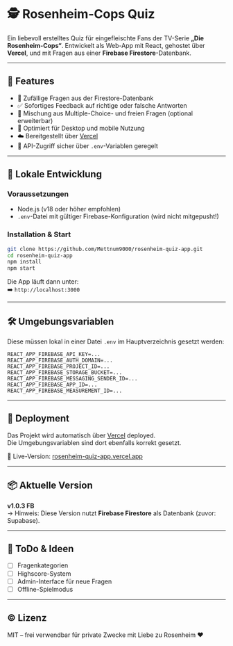 # 🕵️ Rosenheim-Cops Quiz

Ein liebevoll erstelltes Quiz für eingefleischte Fans der TV-Serie **„Die Rosenheim-Cops“**. Entwickelt als Web-App mit React, gehostet über **Vercel**, und mit Fragen aus einer **Firebase Firestore**-Datenbank.

---

## 🚀 Features

- 🔀 Zufällige Fragen aus der Firestore-Datenbank
- ✅ Sofortiges Feedback auf richtige oder falsche Antworten
- 🧠 Mischung aus Multiple-Choice- und freien Fragen (optional erweiterbar)
- 📱 Optimiert für Desktop und mobile Nutzung
- ☁️ Bereitgestellt über [Vercel](https://vercel.com)
- 🔐 API-Zugriff sicher über `.env`-Variablen geregelt

---

## 🔧 Lokale Entwicklung

### Voraussetzungen

- Node.js (v18 oder höher empfohlen)
- `.env`-Datei mit gültiger Firebase-Konfiguration (wird nicht mitgepusht!)

### Installation & Start

```bash
git clone https://github.com/Mettnum9000/rosenheim-quiz-app.git
cd rosenheim-quiz-app
npm install
npm start
```

Die App läuft dann unter:  
➡️ `http://localhost:3000`

---

## 🛠 Umgebungsvariablen

Diese müssen lokal in einer Datei `.env` im Hauptverzeichnis gesetzt werden:

```
REACT_APP_FIREBASE_API_KEY=...
REACT_APP_FIREBASE_AUTH_DOMAIN=...
REACT_APP_FIREBASE_PROJECT_ID=...
REACT_APP_FIREBASE_STORAGE_BUCKET=...
REACT_APP_FIREBASE_MESSAGING_SENDER_ID=...
REACT_APP_FIREBASE_APP_ID=...
REACT_APP_FIREBASE_MEASUREMENT_ID=...
```

---

## 🔄 Deployment

Das Projekt wird automatisch über [Vercel](https://vercel.com) deployed.  
Die Umgebungsvariablen sind dort ebenfalls korrekt gesetzt.

🔗 Live-Version: [rosenheim-quiz-app.vercel.app](https://rosenheim-quiz-app.vercel.app)

---

## 📦 Aktuelle Version

**v1.0.3 FB**  
→ Hinweis: Diese Version nutzt **Firebase Firestore** als Datenbank (zuvor: Supabase).

---

## 🧪 ToDo & Ideen

- [ ] Fragenkategorien
- [ ] Highscore-System
- [ ] Admin-Interface für neue Fragen
- [ ] Offline-Spielmodus

---

## © Lizenz

MIT – frei verwendbar für private Zwecke mit Liebe zu Rosenheim ❤️
